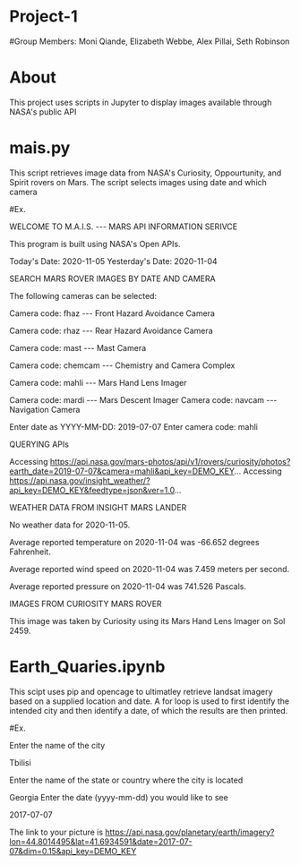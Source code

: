 # Project-1 

#Group Members: Moni Qiande, Elizabeth Webbe, Alex Pillai, Seth Robinson

# About

This project uses scripts in Jupyter to display images available through NASA's public API

# mais.py 

This script retrieves image data from NASA's Curiosity, Oppourtunity, and Spirit rovers on Mars. The script selects images using date and which camera 

#Ex. 

WELCOME TO M.A.I.S. --- MARS API INFORMATION SERIVCE

This program is built using NASA's Open APIs.

Today's Date: 2020-11-05
Yesterday's Date: 2020-11-04


SEARCH MARS ROVER IMAGES BY DATE AND CAMERA

The following cameras can be selected:

Camera code: fhaz --- Front Hazard Avoidance Camera

Camera code: rhaz --- Rear Hazard Avoidance Camera

Camera code: mast --- Mast Camera

Camera code: chemcam --- Chemistry and Camera Complex

Camera code: mahli --- Mars Hand Lens Imager

Camera code: mardi --- Mars Descent Imager
Camera code: navcam --- Navigation Camera

Enter date as YYYY-MM-DD:  2019-07-07
Enter camera code:  mahli


QUERYING APIs

Accessing https://api.nasa.gov/mars-photos/api/v1/rovers/curiosity/photos?earth_date=2019-07-07&camera=mahli&api_key=DEMO_KEY...
Accessing https://api.nasa.gov/insight_weather/?api_key=DEMO_KEY&feedtype=json&ver=1.0...


WEATHER DATA FROM INSIGHT MARS LANDER

No weather data for 2020-11-05.


Average reported temperature on 2020-11-04 was -66.652 degrees Fahrenheit.

Average reported wind speed on 2020-11-04 was 7.459 meters per second.

Average reported pressure on 2020-11-04 was 741.526 Pascals.


IMAGES FROM CURIOSITY MARS ROVER

This image was taken by Curiosity using its Mars Hand Lens Imager on Sol 2459.



# Earth_Quaries.ipynb 

This scipt uses pip and opencage to ultimatley retrieve landsat imagery based on a supplied location and date. A for loop is used to first identify the intended city and then identify a date, of which the results are then printed. 

#Ex. 

Enter the name of the city

 Tbilisi
 
Enter the name of the state or country where the city is located

 Georgia
Enter the date (yyyy-mm-dd) you would like to see

 2017-07-07
 
The link to your picture is https://api.nasa.gov/planetary/earth/imagery?lon=44.8014495&lat=41.6934591&date=2017-07-07&dim=0.15&api_key=DEMO_KEY

            
